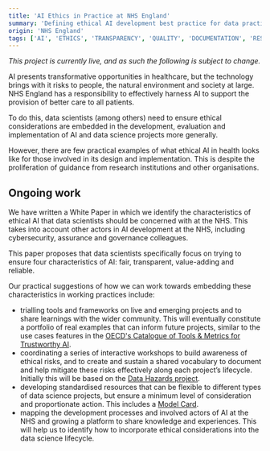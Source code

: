 ```yaml
---
title: 'AI Ethics in Practice at NHS England'
summary: 'Defining ethical AI development best practice for data practitioners in the NHS'
origin: 'NHS England'
tags: ['AI', 'ETHICS', 'TRANSPARENCY', 'QUALITY', 'DOCUMENTATION', 'RESEARCH', 'GUIDANCE', 'BEST PRACTICE']
---
```

_This project is currently live, and as such the following is subject to change._

AI presents transformative opportunities in healthcare, but the technology brings with it risks to people, the natural environment and society at large. NHS England has a responsibility to effectively harness AI to support the provision of better care to all patients.

To do this, data scientists (among others) need to ensure ethical considerations are embedded in the development, evaluation and implementation of AI and data science projects more generally.

However, there are few practical examples of what ethical AI in health looks like for those involved in its design and implementation. This is despite the proliferation of guidance from research institutions and other organisations.

## Ongoing work

We have written a White Paper in which we identify the characteristics of ethical AI that data scientists should be concerned with at the NHS. This takes into account other actors in AI development at the NHS, including cybersecurity, assurance and governance colleagues.

This paper proposes that data scientists specifically focus on trying to ensure four characteristics of AI: fair, transparent, value-adding and reliable.

Our practical suggestions of how we can work towards embedding these characteristics in working practices include:

* trialling tools and frameworks on live and emerging projects and to share learnings with the wider community. This will eventually constitute a portfolio of real examples that can inform future projects, similar to the use cases features in the [OECD's Catalogue of Tools & Metrics for Trustworthy AI](https://oecd.ai/en/catalogue/tool-use-cases).
* coordinating a series of interactive workshops to build awareness of ethical risks, and to create and sustain a shared vocabulary to document and help mitigate these risks effectively along each project’s lifecycle. Initially this will be based on the [Data Hazards project](https://datahazards.com/).
* developing standardised resources that can be flexible to different types of data science projects, but ensure a minimum level of consideration and proportionate action. This includes a [Model Card](https://github.com/nhsengland/model-card).
* mapping the development processes and involved actors of AI at the NHS and growing a platform to share knowledge and experiences. This will help us to identify how to incorporate ethical considerations into the data science lifecycle.

#
